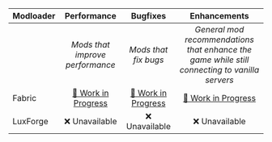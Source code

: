 | Modloader | Performance | Bugfixes | Enhancements |
| --- | :---: | :---: | :---: |
| | *Mods that improve performance* | *Mods that fix bugs* | *General mod recommendations that enhance the game while still connecting to vanilla servers* |
| Fabric | [🚧 Work in Progress](fabric/optimizations.md) | [🚧 Work in Progress](fabric/fixes.md) | [🚧 Work in Progress](fabric/enhancements.md) |
| LuxForge | ❌ Unavailable | ❌ Unavailable | ❌ Unavailable |
